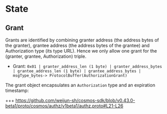 <!--
order: 2
-->

# State

## Grant

Grants are identified by combining granter address (the address bytes of the granter), grantee address (the address bytes of the grantee) and Authorization type (its type URL). Hence we only allow one grant for the (granter, grantee, Authorization) triple.

* Grant: `0x01 | granter_address_len (1 byte) | granter_address_bytes | grantee_address_len (1 byte) | grantee_address_bytes |  msgType_bytes-> ProtocolBuffer(AuthorizationGrant)`

The grant object encapsulates an `Authorization` type and an expiration timestamp:

+++ https://github.com/weijun-sh/cosmos-sdk/blob/v0.43.0-beta1/proto/cosmos/authz/v1beta1/authz.proto#L21-L26
